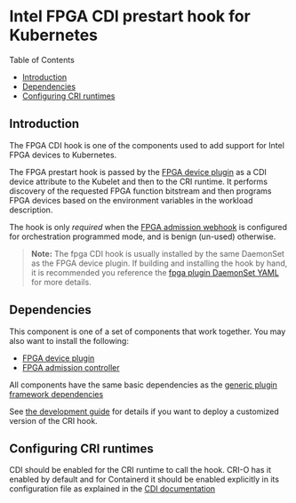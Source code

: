 # Intel FPGA CDI prestart hook for Kubernetes

Table of Contents

* [Introduction](#introduction)
* [Dependencies](#dependencies)
* [Configuring CRI runtimes](#configuring-cri-runtimes)

## Introduction

The FPGA CDI hook is one of the components used to add support for Intel FPGA
devices to Kubernetes.

The FPGA prestart hook is passed by the [FPGA device plugin](../fpga_plugin/README.md) as
a CDI device attribute to the Kubelet and then to the CRI runtime.
It performs discovery of the requested FPGA function bitstream and then programs FPGA devices
based on the environment variables in the workload description.

The hook is only *required* when the [FPGA admission webhook](../fpga_admissionwebhook/README.md)
is configured for orchestration programmed mode, and is benign (un-used) otherwise.

> **Note:** The fpga CDI hook is usually installed by the same DaemonSet as the
> FPGA device plugin. If building and installing the hook by hand, it is
> recommended you reference the
> [fpga plugin DaemonSet YAML](/deployments/fpga_plugin/base/intel-fpga-plugin-daemonset.yaml ) for
> more details.

## Dependencies

This component is one of a set of components that work together. You may also want to
install the following:

-   [FPGA device plugin](../fpga_plugin/README.md)
-   [FPGA admission controller](../fpga_admissionwebhook/README.md)

All components have the same basic dependencies as the
[generic plugin framework dependencies](../../README.md#about)

See [the development guide](../../DEVEL.md) for details if you want to deploy a customized version of the CRI hook.

## Configuring CRI runtimes

CDI should be enabled for the CRI runtime to call the hook. CRI-O has it enabled by
default and for Containerd it should be enabled explicitly in its configuration file as
explained in the [CDI documentation](https://github.com/cncf-tags/container-device-interface?tab=readme-ov-file#how-to-configure-cdi)
